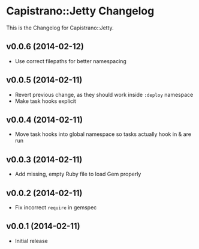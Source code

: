 # Capistrano::Jetty Changelog

This is the Changelog for Capistrano::Jetty.

## v0.0.6 (2014-02-12)

* Use correct filepaths for better namespacing

## v0.0.5 (2014-02-11)

* Revert previous change, as they should work inside `:deploy` namespace
* Make task hooks explicit

## v0.0.4 (2014-02-11)

* Move task hooks into global namespace so tasks actually hook in & are run

## v0.0.3 (2014-02-11)

* Add missing, empty Ruby file to load Gem properly

## v0.0.2 (2014-02-11)

* Fix incorrect `require` in gemspec

## v0.0.1 (2014-02-11)

* Initial release
